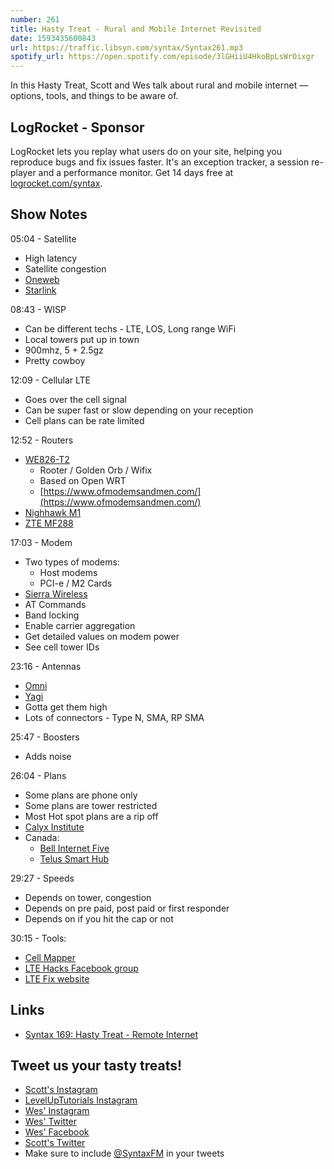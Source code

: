 ```yaml
---
number: 261
title: Hasty Treat - Rural and Mobile Internet Revisited
date: 1593435600843
url: https://traffic.libsyn.com/syntax/Syntax261.mp3
spotify_url: https://open.spotify.com/episode/3lGHiiU4HkoBpLsWrOixgr
---
```


In this Hasty Treat, Scott and Wes talk about rural and mobile internet — options, tools, and things to be aware of.

## LogRocket - Sponsor
LogRocket lets you replay what users do on your site, helping you reproduce bugs and fix issues faster. It's an exception tracker, a session re-player and a performance monitor. Get 14 days free at [logrocket.com/syntax](https://logrocket.com/syntax).

## Show Notes

05:04 - Satellite

* High latency
* Satellite congestion
* [Oneweb](https://www.oneweb.world/)
* [Starlink](https://www.starlink.com/)

08:43 - WISP

* Can be different techs - LTE, LOS, Long range WiFi
* Local towers put up in town
* 900mhz, 5 + 2.5gz
* Pretty cowboy

12:09 - Cellular LTE

* Goes over the cell signal
* Can be super fast or slow depending on your reception
* Cell plans can be rate limited

12:52 - Routers

* [WE826-T2](https://www.amazon.com/WE826-Router-Gigabit-Wireless-Routers/dp/B08BLMD955/)
  * Rooter /  Golden Orb / Wifix
  * Based on Open WRT
  * [https://www.ofmodemsandmen.com/](https://www.ofmodemsandmen.com/)
* [Nighhawk M1](https://www.amazon.com/Netgear-NIGHTHAWK-Hotspot-External-Periodic/dp/B06XBNVVCN/)
* [ZTE MF288](https://www.amazon.com/Replacement-Battery-MF288-Li3930T44P4h794659-3000mAh/dp/B083SQSZHR/)

17:03 - Modem

* Two types of modems:
  * Host modems
  * PCI-e / M2 Cards
* [Sierra Wireless](https://www.sierrawireless.com/)
* AT Commands
* Band locking
* Enable carrier aggregation
* Get detailed values on modem power
* See cell tower IDs

23:16 - Antennas

* [Omni](https://www.amazon.com/s?k=Omni+Antenna&ref=nb_sb_noss_2)
* [Yagi](https://www.amazon.com/stores/page/32A4E5CB-E026-40E0-93FE-FEFD26C6374A?store_ref=SB_A07709221LB29FD582NYA&pf_rd_p=0695bfd4-f098-403d-ad0f-7db64c30b506&aaxitk=MczmU8WqAxMV-4qwgw6TSg&hsa_cr_id=3364331140501&lp_asins=B07YGPDPW8,B008Z4I7WQ,B008Z5QB96&lp_mat_key=outdoor%20omni%20antenna%202.4%205ghz&lp_query=Omni%20Antenna&lp_slot=auto-sparkle-hsa-tetris&ref_=sbx_be_s_sparkle_td_brand)
* Gotta get them high
* Lots of connectors - Type N, SMA, RP SMA

25:47 - Boosters

* Adds noise

26:04 - Plans

* Some plans are phone only
* Some plans are tower restricted
* Most Hot spot plans are a rip off
* [Calyx Institute](https://calyxinstitute.org/)
* Canada:
  * [Bell Internet Five](https://www.bell.ca/Bell_Internet)
  * [Telus Smart Hub](https://www.telus.com/en/bc/internet/smart-hub)

29:27 - Speeds

* Depends on tower, congestion
* Depends on pre paid, post paid or first responder
* Depends on if you hit the cap or not

30:15 - Tools:

* [Cell Mapper](https://www.cellmapper.net/map)
* [LTE Hacks Facebook group](https://www.facebook.com/groups/LTE.HACKS/)
* [LTE Fix website](https://ltefix.com/)

## Links
* [Syntax 169: Hasty Treat - Remote Internet](https://syntax.fm/show/169/hasty-treat-remote-internet)

## Tweet us your tasty treats!
* [Scott's Instagram](https://www.instagram.com/stolinski/)
* [LevelUpTutorials Instagram](https://www.instagram.com/LevelUpTutorials/)
* [Wes' Instagram](https://www.instagram.com/wesbos/)
* [Wes' Twitter](https://twitter.com/wesbos)
* [Wes' Facebook](https://www.facebook.com/wesbos.developer)
* [Scott's Twitter](https://twitter.com/stolinski)
* Make sure to include [@SyntaxFM](https://twitter.com/SyntaxFM) in your tweets